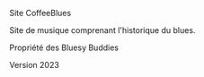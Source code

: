 Site CoffeeBlues

Site de musique comprenant l'historique du blues.

Propriété des Bluesy Buddies

Version 2023
